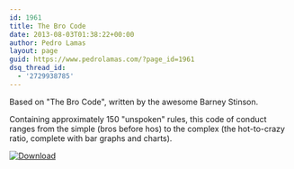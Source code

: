 ```yaml
---
id: 1961
title: The Bro Code
date: 2013-08-03T01:38:22+00:00
author: Pedro Lamas
layout: page
guid: https://www.pedrolamas.com/?page_id=1961
dsq_thread_id:
  - '2729938785'
---
```


Based on "The Bro Code", written by the awesome Barney Stinson.

Containing approximately 150 "unspoken" rules, this code of conduct ranges from the simple (bros before hos) to the complex (the hot-to-crazy ratio, complete with bar graphs and charts).

[![Download](wp-content/uploads/2013/08/258x67_WPS_Download_cyan.png)](http://windowsphone.com/s?appid=2f575845-7f15-4de2-acc8-cb68bcf954a7)
